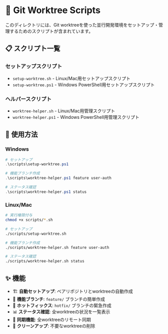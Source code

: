# 🌳 Git Worktree Scripts

このディレクトリには、Git worktreeを使った並行開発環境をセットアップ・管理するためのスクリプトが含まれています。

## 📋 スクリプト一覧

### セットアップスクリプト
- `setup-worktree.sh` - Linux/Mac用セットアップスクリプト
- `setup-worktree.ps1` - Windows PowerShell用セットアップスクリプト

### ヘルパースクリプト
- `worktree-helper.sh` - Linux/Mac用管理スクリプト
- `worktree-helper.ps1` - Windows PowerShell用管理スクリプト

## 🚀 使用方法

### Windows
```powershell
# セットアップ
.\scripts\setup-worktree.ps1

# 機能ブランチ作成
.\scripts\worktree-helper.ps1 feature user-auth

# ステータス確認
.\scripts\worktree-helper.ps1 status
```

### Linux/Mac
```bash
# 実行権限付与
chmod +x scripts/*.sh

# セットアップ
./scripts/setup-worktree.sh

# 機能ブランチ作成
./scripts/worktree-helper.sh feature user-auth

# ステータス確認
./scripts/worktree-helper.sh status
```

## ✨ 機能

- 🏗️ **自動セットアップ**: ベアリポジトリとworktreeの自動作成
- 🌟 **機能ブランチ**: `feature/` ブランチの簡単作成
- 🚨 **ホットフィックス**: `hotfix/` ブランチの緊急作成
- 📊 **ステータス確認**: 全worktreeの状況を一覧表示
- 🔄 **同期機能**: 全worktreeのリモート同期
- 🧹 **クリーンアップ**: 不要なworktreeの削除